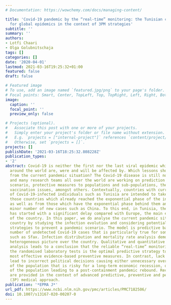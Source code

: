```yaml
---
# Documentation: https://wowchemy.com/docs/managing-content/

title: 'Covid-19 pandemic by the “real-time” monitoring: the Tunisian case and lessons
  for global epidemics in the context of 3PM strategies'
subtitle: ''
summary: ''
authors:
- Lotfi Chaari
- Olga Golubnitschaja
tags: []
categories: []
date: '2020-04-01'
lastmod: 2021-03-16T19:25:32+01:00
featured: false
draft: false

# Featured image
# To use, add an image named `featured.jpg/png` to your page's folder.
# Focal points: Smart, Center, TopLeft, Top, TopRight, Left, Right, BottomLeft, Bottom, BottomRight.
image:
  caption: ''
  focal_point: ''
  preview_only: false

# Projects (optional).
#   Associate this post with one or more of your projects.
#   Simply enter your project's folder or file name without extension.
#   E.g. `projects = ["internal-project"]` references `content/project/deep-learning/index.md`.
#   Otherwise, set `projects = []`.
projects: []
publishDate: '2021-03-16T18:25:32.808228Z'
publication_types:
- '2'
abstract: Covid-19 is neither the first nor the last viral epidemic which societies
  around the world are, were and will be affected by. Which lessons should be taken
  from the current pandemic situation? The Covid-19 disease is still not well characterised,
  and many research teams all over the world are working on prediction of the epidemic
  scenario, protective measures to populations and sub-populations, therapeutic and
  vaccination issues, amongst others. Contextually, countries with currently low numbers
  of Covid-19-infected individuals such as Tunisia are intended to take lessons from
  those countries which already reached the exponential phase of the infection distribution
  as well as from those which have the exponential phase behind them and record a
  minor number of new cases such as China. To this end, in Tunisia, the pandemic wave
  has started with a significant delay compared with Europe, the main economic partner
  of the country. In this paper, we do analyse the current pandemic situation in this
  country by studying the infection evolution and considering potential protective
  strategies to prevent a pandemic scenario. The model is predictive based on a large
  number of undetected Covid-19 cases that is particularly true for some country regions
  such as Sfax. Infection distribution and mortality rate analysis demonstrate a highly
  heterogeneous picture over the country. Qualitative and quantitative comparative
  analysis leads to a conclusion that the reliable “real-time” monitoring based on
  the randomised laboratory tests is the optimal predictive strategy to create the
  most effective evidence-based preventive measures. In contrast, lack of tests may
  lead to incorrect political decisions causing either unnecessary over-protection
  of the population that is risky for a long-term economic recession, or under-protection
  of the population leading to a post-containment pandemic rebound. Recommendations
  are provided in the context of advanced predictive, preventive and personalised
  (3P) medical approach.
publication: '*EPMA J*'
url_pdf: https://www.ncbi.nlm.nih.gov/pmc/articles/PMC7182506/
doi: 10.1007/s13167-020-00207-0
---
```

